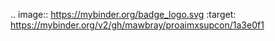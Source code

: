 .. image:: https://mybinder.org/badge_logo.svg
 :target: https://mybinder.org/v2/gh/mawbray/proaimxsupcon/1a3e0f1
